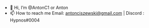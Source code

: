 - 👋 Hi, I’m @AntonC1 or Anton  
- 📫 How to reach me Email: antonciszewski@gmail.com | Discord : Hypnos#0004



